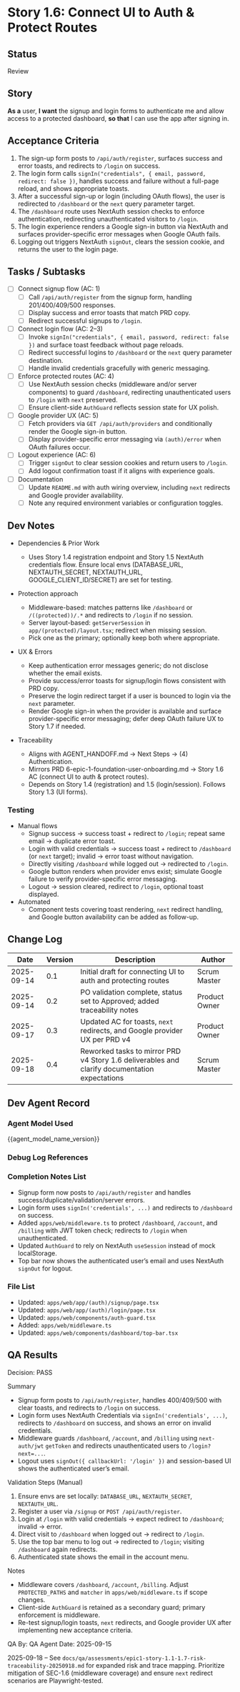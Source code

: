 # Story 1.6: Connect UI to Auth & Protect Routes

## Status
Review

## Story
**As a** user,
**I want** the signup and login forms to authenticate me and allow access to a protected dashboard,
**so that** I can use the app after signing in.

## Acceptance Criteria
1. The sign-up form posts to `/api/auth/register`, surfaces success and error toasts, and redirects to `/login` on success.
2. The login form calls `signIn("credentials", { email, password, redirect: false })`, handles success and failure without a full-page reload, and shows appropriate toasts.
3. After a successful sign-up or login (including OAuth flows), the user is redirected to `/dashboard` or the `next` query parameter target.
4. The `/dashboard` route uses NextAuth session checks to enforce authentication, redirecting unauthenticated visitors to `/login`.
5. The login experience renders a Google sign-in button via NextAuth and surfaces provider-specific error messages when Google OAuth fails.
6. Logging out triggers NextAuth `signOut`, clears the session cookie, and returns the user to the login page.

## Tasks / Subtasks
- [ ] Connect signup flow (AC: 1)
  - [ ] Call `/api/auth/register` from the signup form, handling 201/400/409/500 responses.
  - [ ] Display success and error toasts that match PRD copy.
  - [ ] Redirect successful signups to `/login`.
- [ ] Connect login flow (AC: 2–3)
  - [ ] Invoke `signIn("credentials", { email, password, redirect: false })` and surface toast feedback without page reloads.
  - [ ] Redirect successful logins to `/dashboard` or the `next` query parameter destination.
  - [ ] Handle invalid credentials gracefully with generic messaging.
- [ ] Enforce protected routes (AC: 4)
  - [ ] Use NextAuth session checks (middleware and/or server components) to guard `/dashboard`, redirecting unauthenticated users to `/login` with `next` preserved.
  - [ ] Ensure client-side `AuthGuard` reflects session state for UX polish.
- [ ] Google provider UX (AC: 5)
  - [ ] Fetch providers via `GET /api/auth/providers` and conditionally render the Google sign-in button.
  - [ ] Display provider-specific error messaging via `(auth)/error` when OAuth failures occur.
- [ ] Logout experience (AC: 6)
  - [ ] Trigger `signOut` to clear session cookies and return users to `/login`.
  - [ ] Add logout confirmation toast if it aligns with experience goals.
- [ ] Documentation
  - [ ] Update `README.md` with auth wiring overview, including `next` redirects and Google provider availability.
  - [ ] Note any required environment variables or configuration toggles.

## Dev Notes
- Dependencies & Prior Work
  - Uses Story 1.4 registration endpoint and Story 1.5 NextAuth credentials flow. Ensure local envs (DATABASE_URL, NEXTAUTH_SECRET, NEXTAUTH_URL, GOOGLE_CLIENT_ID/SECRET) are set for testing.
- Protection approach
  - Middleware-based: matches patterns like `/dashboard` or `/((protected))/.*` and redirects to `/login` if no session.
  - Server layout-based: `getServerSession` in `app/(protected)/layout.tsx`; redirect when missing session.
  - Pick one as the primary; optionally keep both where appropriate.
- UX & Errors
  - Keep authentication error messages generic; do not disclose whether the email exists.
  - Provide success/error toasts for signup/login flows consistent with PRD copy.
  - Preserve the login redirect target if a user is bounced to login via the `next` parameter.
  - Render Google sign-in when the provider is available and surface provider-specific error messaging; defer deep OAuth failure UX to Story 1.7 if needed.

- Traceability
  - Aligns with AGENT_HANDOFF.md → Next Steps → (4) Authentication.
  - Mirrors PRD 6-epic-1-foundation-user-onboarding.md → Story 1.6 AC (connect UI to auth & protect routes).
  - Depends on Story 1.4 (registration) and 1.5 (login/session). Follows Story 1.3 (UI forms).

### Testing
- Manual flows
  - Signup success → success toast + redirect to `/login`; repeat same email → duplicate error toast.
  - Login with valid credentials → success toast + redirect to `/dashboard` (or `next` target); invalid → error toast without navigation.
  - Directly visiting `/dashboard` while logged out → redirected to `/login`.
  - Google button renders when provider envs exist; simulate Google failure to verify provider-specific error messaging.
  - Logout → session cleared, redirect to `/login`, optional toast displayed.
- Automated
  - Component tests covering toast rendering, `next` redirect handling, and Google button availability can be added as follow-up.

## Change Log
| Date | Version | Description | Author |
|---|---|---|---|
| 2025-09-14 | 0.1 | Initial draft for connecting UI to auth and protecting routes | Scrum Master |
| 2025-09-14 | 0.2 | PO validation complete, status set to Approved; added traceability notes | Product Owner |
| 2025-09-17 | 0.3 | Updated AC for toasts, `next` redirects, and Google provider UX per PRD v4 | Product Owner |
| 2025-09-18 | 0.4 | Reworked tasks to mirror PRD v4 Story 1.6 deliverables and clarify documentation expectations | Scrum Master |

## Dev Agent Record
### Agent Model Used
{{agent_model_name_version}}

### Debug Log References

### Completion Notes List

- Signup form now posts to `/api/auth/register` and handles success/duplicate/validation/server errors.
- Login form uses `signIn('credentials', ...)` and redirects to `/dashboard` on success.
- Added `apps/web/middleware.ts` to protect `/dashboard`, `/account`, and `/billing` with JWT token check; redirects to `/login` when unauthenticated.
- Updated `AuthGuard` to rely on NextAuth `useSession` instead of mock localStorage.
- Top bar now shows the authenticated user’s email and uses NextAuth `signOut` for logout.

### File List

- Updated: `apps/web/app/(auth)/signup/page.tsx`
- Updated: `apps/web/app/(auth)/login/page.tsx`
- Updated: `apps/web/components/auth-guard.tsx`
- Added: `apps/web/middleware.ts`
- Updated: `apps/web/components/dashboard/top-bar.tsx`

## QA Results

Decision: PASS

Summary
- Signup form posts to `/api/auth/register`, handles 400/409/500 with clear toasts, and redirects to `/login` on success.
- Login form uses NextAuth Credentials via `signIn('credentials', ...)`, redirects to `/dashboard` on success, and shows an error on invalid credentials.
- Middleware guards `/dashboard`, `/account`, and `/billing` using `next-auth/jwt` `getToken` and redirects unauthenticated users to `/login?next=...`.
- Logout uses `signOut({ callbackUrl: '/login' })` and session-based UI shows the authenticated user’s email.

Validation Steps (Manual)
1) Ensure envs are set locally: `DATABASE_URL`, `NEXTAUTH_SECRET`, `NEXTAUTH_URL`.
2) Register a user via `/signup` or `POST /api/auth/register`.
3) Login at `/login` with valid credentials → expect redirect to `/dashboard`; invalid → error.
4) Direct visit to `/dashboard` when logged out → redirect to `/login`.
5) Use the top bar menu to log out → redirected to `/login`; visiting `/dashboard` again redirects.
6) Authenticated state shows the email in the account menu.

Notes
- Middleware covers `/dashboard`, `/account`, `/billing`. Adjust `PROTECTED_PATHS` and `matcher` in `apps/web/middleware.ts` if scope changes.
- Client-side `AuthGuard` is retained as a secondary guard; primary enforcement is middleware.
- Re-test signup/login toasts, `next` redirects, and Google provider UX after implementing new acceptance criteria.

QA By: QA Agent
Date: 2025-09-15

2025-09-18 – See `docs/qa/assessments/epic1-story-1.1-1.7-risk-traceability-20250918.md` for expanded risk and trace mapping. Prioritize mitigation of SEC-1.6 (middleware coverage) and ensure `next` redirect scenarios are Playwright-tested.
